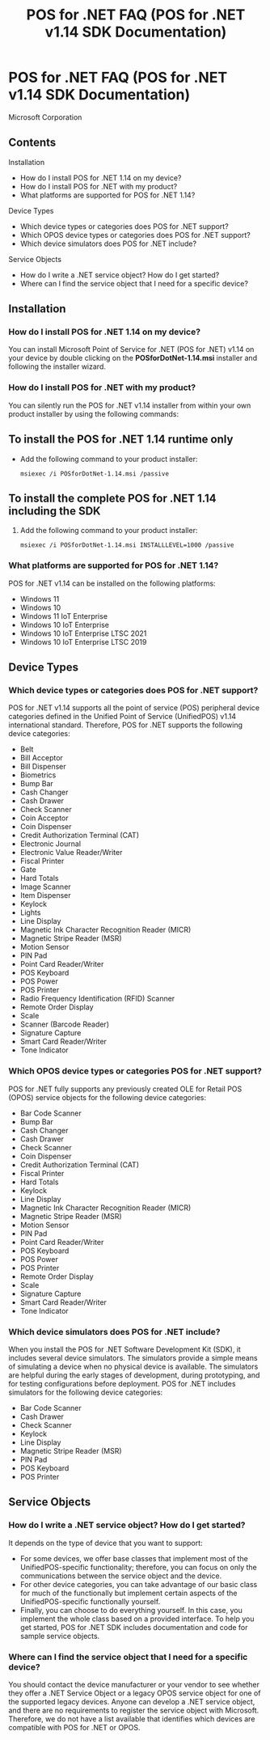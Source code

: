 ﻿---
title: POS for .NET FAQ (POS for .NET v1.14 SDK Documentation)
description: POS for .NET FAQ (POS for .NET v1.14 SDK Documentation)
ms.date: 04/01/2017
ms.topic: how-to
ms.custom: pos-restored-from-archive
---

# POS for .NET FAQ (POS for .NET v1.14 SDK Documentation)

Microsoft Corporation

## Contents

Installation

- How do I install POS for .NET 1.14 on my device?
- How do I install POS for .NET with my product?
- What platforms are supported for POS for .NET 1.14?

Device Types

- Which device types or categories does POS for .NET support?
- Which OPOS device types or categories does POS for .NET support?
- Which device simulators does POS for .NET include?

Service Objects

- How do I write a .NET service object? How do I get started?
- Where can I find the service object that I need for a specific device?

## Installation

### How do I install POS for .NET 1.14 on my device?

You can install Microsoft Point of Service for .NET (POS for .NET) v1.14 on your device by double clicking on the **POSforDotNet-1.14.msi** installer and following the installer wizard.

### How do I install POS for .NET with my product?

You can silently run the POS for .NET v1.14 installer from within your own product installer by using the following commands:

## To install the POS for .NET 1.14 runtime only

- Add the following command to your product installer:

    `msiexec /i POSforDotNet-1.14.msi /passive`

## To install the complete POS for .NET 1.14 including the SDK

1. Add the following command to your product installer:

    `msiexec /i POSforDotNet-1.14.msi INSTALLLEVEL=1000 /passive`

### What platforms are supported for POS for .NET 1.14?

POS for .NET v1.14 can be installed on the following platforms:

- Windows 11
- Windows 10
- Windows 11 IoT Enterprise
- Windows 10 IoT Enterprise 
- Windows 10 IoT Enterprise LTSC 2021
- Windows 10 IoT Enterprise LTSC 2019

## Device Types

### Which device types or categories does POS for .NET support?

POS for .NET v1.14 supports all the point of service (POS) peripheral device categories defined in the Unified Point of Service (UnifiedPOS) v1.14 international standard. Therefore, POS for .NET supports the following device categories:

- Belt
- Bill Acceptor
- Bill Dispenser
- Biometrics
- Bump Bar
- Cash Changer
- Cash Drawer
- Check Scanner
- Coin Acceptor
- Coin Dispenser
- Credit Authorization Terminal (CAT)
- Electronic Journal
- Electronic Value Reader/Writer
- Fiscal Printer
- Gate
- Hard Totals
- Image Scanner
- Item Dispenser
- Keylock
- Lights
- Line Display
- Magnetic Ink Character Recognition Reader (MICR)
- Magnetic Stripe Reader (MSR)
- Motion Sensor
- PIN Pad
- Point Card Reader/Writer
- POS Keyboard
- POS Power
- POS Printer
- Radio Frequency Identification (RFID) Scanner
- Remote Order Display
- Scale
- Scanner (Barcode Reader)
- Signature Capture
- Smart Card Reader/Writer
- Tone Indicator

### Which OPOS device types or categories POS for .NET support?

POS for .NET fully supports any previously created OLE for Retail POS (OPOS) service objects for the following device categories:

- Bar Code Scanner
- Bump Bar
- Cash Changer
- Cash Drawer
- Check Scanner
- Coin Dispenser
- Credit Authorization Terminal (CAT)
- Fiscal Printer
- Hard Totals
- Keylock
- Line Display
- Magnetic Ink Character Recognition Reader (MICR)
- Magnetic Stripe Reader (MSR)
- Motion Sensor
- PIN Pad
- Point Card Reader/Writer
- POS Keyboard
- POS Power
- POS Printer
- Remote Order Display
- Scale
- Signature Capture
- Smart Card Reader/Writer
- Tone Indicator

### Which device simulators does POS for .NET include?

When you install the POS for .NET Software Development Kit (SDK), it includes several device simulators. The simulators provide a simple means of simulating a device when no physical device is available. The simulators are helpful during the early stages of development, during prototyping, and for testing configurations before deployment. POS for .NET includes simulators for the following device categories:

- Bar Code Scanner
- Cash Drawer
- Check Scanner
- Keylock
- Line Display
- Magnetic Stripe Reader (MSR)
- PIN Pad
- POS Keyboard
- POS Printer

## Service Objects

### How do I write a .NET service object? How do I get started?

It depends on the type of device that you want to support:

- For some devices, we offer base classes that implement most of the UnifiedPOS-specific functionality; therefore, you can focus on only the communications between the service object and the device.
- For other device categories, you can take advantage of our basic class for much of the functionally but implement certain aspects of the UnifiedPOS-specific functionally yourself.
- Finally, you can choose to do everything yourself. In this case, you implement the whole class based on a provided interface. To help you get started, POS for .NET SDK includes documentation and code for sample service objects.

### Where can I find the service object that I need for a specific device?

You should contact the device manufacturer or your vendor to see whether they offer a .NET Service Object or a legacy OPOS service object for one of the supported legacy devices. Anyone can develop a .NET service object, and there are no requirements to register the service object with Microsoft. Therefore, we do not have a list available that identifies which devices are compatible with POS for .NET or OPOS.
